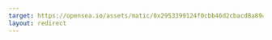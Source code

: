 ```yaml
---
target: https://opensea.io/assets/matic/0x2953399124f0cbb46d2cbacd8a89cf0599974963/30893894250020730464402203064052464526987212519022403688313298509031314292737
layout: redirect
---
```

